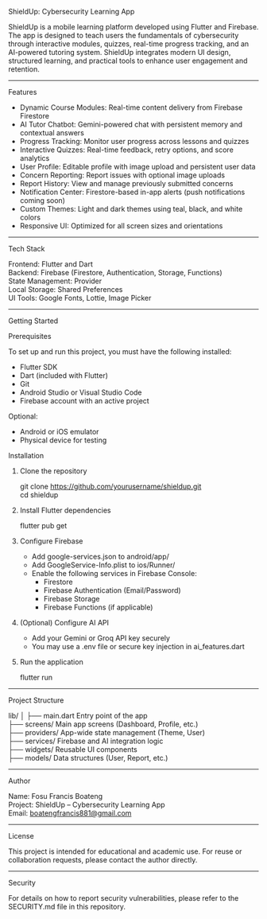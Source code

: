 ShieldUp: Cybersecurity Learning App

ShieldUp is a mobile learning platform developed using Flutter and Firebase. The app is designed to teach users the fundamentals of cybersecurity through interactive modules, quizzes, real-time progress tracking, and an AI-powered tutoring system. ShieldUp integrates modern UI design, structured learning, and practical tools to enhance user engagement and retention.

-------------------------------------------------------------------------------

Features

- Dynamic Course Modules: Real-time content delivery from Firebase Firestore
- AI Tutor Chatbot: Gemini-powered chat with persistent memory and contextual answers
- Progress Tracking: Monitor user progress across lessons and quizzes
- Interactive Quizzes: Real-time feedback, retry options, and score analytics
- User Profile: Editable profile with image upload and persistent user data
- Concern Reporting: Report issues with optional image uploads
- Report History: View and manage previously submitted concerns
- Notification Center: Firestore-based in-app alerts (push notifications coming soon)
- Custom Themes: Light and dark themes using teal, black, and white colors
- Responsive UI: Optimized for all screen sizes and orientations

-------------------------------------------------------------------------------

Tech Stack

Frontend: Flutter and Dart  
Backend: Firebase (Firestore, Authentication, Storage, Functions)  
State Management: Provider  
Local Storage: Shared Preferences  
UI Tools: Google Fonts, Lottie, Image Picker

-------------------------------------------------------------------------------

Getting Started

Prerequisites

To set up and run this project, you must have the following installed:

- Flutter SDK
- Dart (included with Flutter)
- Git
- Android Studio or Visual Studio Code
- Firebase account with an active project

Optional:
- Android or iOS emulator
- Physical device for testing

Installation

1. Clone the repository

   git clone https://github.com/yourusername/shieldup.git  
   cd shieldup

2. Install Flutter dependencies

   flutter pub get

3. Configure Firebase

   - Add google-services.json to android/app/
   - Add GoogleService-Info.plist to ios/Runner/
   - Enable the following services in Firebase Console:
     - Firestore
     - Firebase Authentication (Email/Password)
     - Firebase Storage
     - Firebase Functions (if applicable)

4. (Optional) Configure AI API

   - Add your Gemini or Groq API key securely
   - You may use a .env file or secure key injection in ai_features.dart

5. Run the application

   flutter run

-------------------------------------------------------------------------------

Project Structure

lib/
│
├── main.dart                 Entry point of the app  
├── screens/                 Main app screens (Dashboard, Profile, etc.)  
├── providers/               App-wide state management (Theme, User)  
├── services/                Firebase and AI integration logic  
├── widgets/                 Reusable UI components  
├── models/                  Data structures (User, Report, etc.)

-------------------------------------------------------------------------------

Author

Name: Fosu Francis Boateng  
Project: ShieldUp – Cybersecurity Learning App  
Email: boatengfrancis881@gmail.com

-------------------------------------------------------------------------------

License

This project is intended for educational and academic use. For reuse or collaboration requests, please contact the author directly.

-------------------------------------------------------------------------------

Security

For details on how to report security vulnerabilities, please refer to the SECURITY.md file in this repository.
